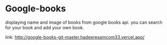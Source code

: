 # Google-books

displaying name and image of books from google books api. you can search for your book and add your own book.


link: http://google-books-git-master.hadeeresamcom33.vercel.app/
